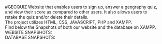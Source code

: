 #GEOQUIZ
Website that enables users to sign up, answer a geography quiz, and view their score as compared to other users. It also allows users to retake the quiz and/or delete their details.<BR>
The project utilizes HTML, CSS, JAVASCRIPT, PHP and XAMPP.
<br>
Find below the Snapshots of both our website and the database on XAMPP.
<br>
WEBSITE SNAPSHOTS:
<br>
DATABASE SNAPSHOTS:

